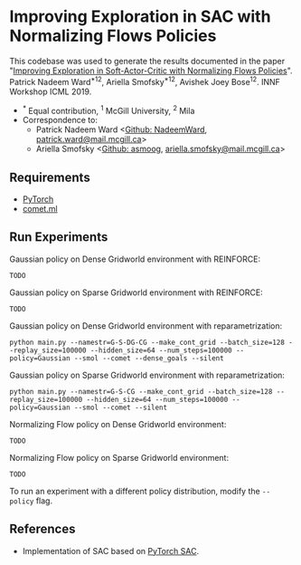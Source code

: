 # Improving Exploration in SAC with Normalizing Flows Policies

This codebase was used to generate the results documented in the paper "[Improving Exploration in Soft-Actor-Critic with Normalizing Flows Policies](arxiv_url_placeholder)".
Patrick Nadeem Ward<sup>*12</sup>, Ariella Smofsky<sup>*12</sup>, Avishek Joey Bose<sup>12</sup>. INNF Workshop ICML 2019.

* <sup>*</sup> Equal contribution, <sup>1</sup> McGill University,  <sup>2</sup> Mila
* Correspondence to:
  * Patrick Nadeem Ward <[Github: NadeemWard](https://github.com/NadeemWard), patrick.ward@mail.mcgill.ca>
  * Ariella Smofsky <[Github: asmoog](https://github.com/asmoog), ariella.smofsky@mail.mcgill.ca>

## Requirements
* [PyTorch](https://pytorch.org/)
* [comet.ml](https://www.comet.ml/)

## Run Experiments
Gaussian policy on Dense Gridworld environment with REINFORCE:
```
TODO
```

Gaussian policy on Sparse Gridworld environment with REINFORCE:
```
TODO
```

Gaussian policy on Dense Gridworld environment with reparametrization:
```
python main.py --namestr=G-S-DG-CG --make_cont_grid --batch_size=128 --replay_size=100000 --hidden_size=64 --num_steps=100000 --policy=Gaussian --smol --comet --dense_goals --silent
```

Gaussian policy on Sparse Gridworld environment with reparametrization:
```
python main.py --namestr=G-S-CG --make_cont_grid --batch_size=128 --replay_size=100000 --hidden_size=64 --num_steps=100000 --policy=Gaussian --smol --comet --silent
```

Normalizing Flow policy on Dense Gridworld environment:
```
TODO
```

Normalizing Flow policy on Sparse Gridworld environment:
```
TODO
```

To run an experiment with a different policy distribution, modify the `--policy` flag.

## References
* Implementation of SAC based on [PyTorch SAC](https://github.com/pranz24/pytorch-soft-actor-critic).